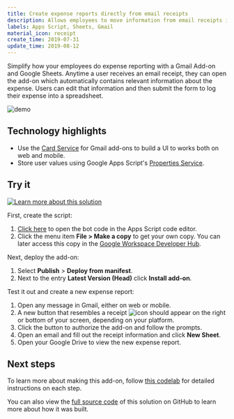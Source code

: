 ```yaml
---
title: Create expense reports directly from email receipts
description: Allows employees to move information from email receipts into their spreadsheet expense reports without copying and pasting.
labels: Apps Script, Sheets, Gmail
material_icon: receipt
create_time: 2019-07-31
update_time: 2019-08-12
---
```


Simplify how your employees do expense reporting with a Gmail Add-on and Google Sheets. Anytime a
user receives an email receipt, they can open the add-on which automatically contains relevant
information about the expense. Users can edit that information and then submit the form to log
their expense into a spreadsheet.

![demo](https://cdn.jsdelivr.net/gh/googleworkspace/solutions@master/expenses-add-on/expenseit.gif)

## Technology highlights

- Use the [Card Service][cardservice] for Gmail add-ons to build a UI to works both on web and
mobile.
- Store user values using Google Apps Script's [Properties Service][propertiesservice].

[cardservice]: https://developers.google.com/apps-script/reference/card-service/
[propertiesservice]:https://developers.google.com/apps-script/reference/properties/

## Try it

[![Learn more about this solution](https://img.youtube.com/vi/1vxIyNWczJo/0.jpg)](https://www.youtube.com/watch?v=1vxIyNWczJo&list=PLU8ezI8GYqs4YntFNP9jf_rrZ0vJLSW2X&index=6)

First, create the script:

1.  [Click here][code] to open the bot code in the Apps Script code editor.
1.  Click the menu item **File > Make a copy** to get your own copy. You can
    later access this copy in the [Google Workspace Developer Hub][hub].

Next, deploy the add-on:

1. Select **Publish** > **Deploy from manifest**.
1. Next to the entry **Latest Version (Head)** click **Install add-on**.

Test it out and create a new expense report:

1. Open any message in Gmail, either on web or mobile.
1. A new button that resembles a receipt ![icon](https://cdn.jsdelivr.net/gh/googleworkspace/solutions@master/expenses-add-on/receipt-icon.png)
should appear on the right or bottom of your screen, depending on your platform.
1. Click the button to authorize the add-on and follow the prompts.
1. Open an email and fill out the receipt information and click **New Sheet**.
1. Open your Google Drive to view the new expense report.

[code]: https://script.google.com/d/12PB96o6hZfb5NKBSFJQ2dOtzfMnr-nRPCOnRUyfFbdmeR23qFQILF67q/edit
[hub]: https://script.google.com
[settings]: https://mail.google.com/mail/u/0/#settings/addons

## Next steps

To learn more about making this add-on, follow [this codelab][codelab] for detailed instructions on
each step.

You can also view the [full source code][github] of this solution on GitHub to
learn more about how it was built.

[codelab]: https://codelabs.developers.google.com/codelabs/gmail-add-ons/
[github]: https://github.com/googlecodelabs/gmail-add-ons/tree/master/Full-application
